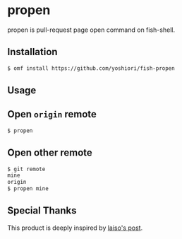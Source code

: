 # propen

propen is pull-request page open command on fish-shell.


## Installation

```sh
$ omf install https://github.com/yoshiori/fish-propen
```
## Usage

## Open `origin` remote

```sh
$ propen
```

## Open other remote

```sh
$ git remote
mine
origin
$ propen mine
```

## Special Thanks

This product is deeply inspired by [laiso's post](http://qiita.com/laiso/items/8a30e3656c980863ccfa).
